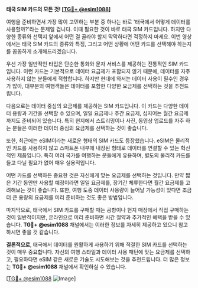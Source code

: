 **태국 SIM 카드의 모든 것! [[TG💪+ @esim1088](https://t.me/s/esim1088)]**

여행을 준비하면서 가장 많이 고민하는 부분 중 하나는 바로 '태국에서 어떻게 데이터를 사용할까?'라는 문제일 겁니다. 이때 필요한 것이 바로 태국 SIM 카드입니다. 하지만 다양한 종류와 선택지 앞에서 어떤 걸 골라야 할지 막막하다면 걱정하지 마세요. 이번 영상에서는 태국 SIM 카드의 종류와 특징, 그리고 어떤 상황에 어떤 카드를 선택해야 하는지를 꼼꼼하게 소개해드리겠습니다.

우선 가장 일반적인 타입은 단순한 통화와 문자 서비스를 제공하는 전통적인 SIM 카드입니다. 이런 카드는 기본적으로 데이터 요금제가 포함되지 않기 때문에, 데이터를 자주 사용하지 않는 분들에게 적합합니다. 하지만 현대에 와서는 데이터 사용이 필수인 경우가 많아, 대부분의 여행객들은 데이터를 포함한 다양한 요금제를 선택하는 것을 추천드립니다.

다음으로는 데이터 중심의 요금제를 제공하는 SIM 카드입니다. 이 카드는 다양한 데이터 용량과 기간을 선택할 수 있으며, 일일 요금제나 주간 요금제, 심지어는 월간 요금제까지도 준비되어 있습니다. 특히 현지에서 스트리밍이나 사진, 동영상 업로드를 자주 하는 분들은 이러한 데이터 중심의 요금제를 선택하는 것이 좋습니다.

또한, 최근에는 eSIM이라는 새로운 형태의 SIM 카드도 등장했습니다. eSIM은 물리적인 카드를 사용하지 않고 스마트폰 내부에 내장된 형태로 데이터를 연결할 수 있는 혁신적인 제품입니다. 특히 여러 국가를 여행하는 분들에게 유용하며, 별도의 물리적 카드를 들고 다닐 필요가 없어 매우 실용적입니다.

어떤 카드를 선택하든 중요한 것은 자신에게 맞는 요금제를 선택하는 것입니다. 만약 짧은 기간 동안만 사용할 예정이라면 일일 요금제를, 장기간 체류한다면 월간 요금제를 고려해보는 것이 좋습니다. 또한, 여행 도중 데이터 사용량이 늘어날 가능성이 있다면 조금 더 큰 용량의 요금제를 미리 준비하는 것도 좋은 방법입니다.

마지막으로, 태국에서 SIM 카드를 구매할 때는 공항이나 현지 매장에서 직접 구매하는 것이 일반적이지만, 온라인으로 미리 준비하면 시간 절약과 추가적인 혜택을 받을 수 있습니다. **TG💪+ @esim1088** 채널에서는 이러한 정보를 자세히 제공하고 있으니 참고하시면 좋을 것 같습니다.

**결론적으로**, 태국에서 데이터를 원활하게 사용하기 위해 적절한 SIM 카드를 선택하는 것이 매우 중요합니다. 자신의 여행 스타일과 데이터 사용 패턴에 맞는 요금제를 선택하고, 필요하다면 eSIM 같은 새로운 기술도 시도해보는 것을 추천드립니다. 더 많은 정보는 **TG💪+ @esim1088** 채널에서 확인하실 수 있습니다.

[[TG💪+ @esim1088](https://t.me/s/esim1088) ![Image](https://i.postimg.cc/Y0z9fWf4/image.png)]